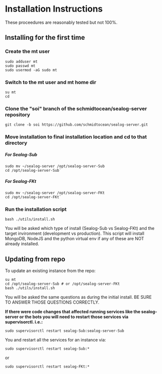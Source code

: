 # Installation Instructions

These proceedures are reasonably tested but not 100%.

## Installing for the first time

### Create the mt user

```
sudo adduser mt
sudo passwd mt
sudo usermod -aG sudo mt
```

### Switch to the mt user and mt home dir
```
su mt
cd
```

### Clone the "soi" branch of the schmidtocean/sealog-server repository

```
git clone -b soi https://github.com/schmidtocean/sealog-server.git
```

### Move installation to final installation location and cd to that directory

##### For Sealog-Sub
```
sudo mv ~/sealog-server /opt/sealog-server-Sub
cd /opt/sealog-server-Sub`
```

##### For Sealog-FKt
```
sudo mv ~/sealog-server /opt/sealog-server-FKt
cd /opt/sealog-server-FKt`
```

### Run the installation script

```
bash ./utils/install.sh
```

You will be asked which type of install (Sealog-Sub vs Sealog-FKt) and the target invironment (development vs production).  This script will install MongoDB, NodeJS and the python virtual env if any of these are NOT already installed.

## Updating from repo

To update an existing instance from the repo:
```
su mt
cd /opt/sealog-server-Sub # or /opt/sealog-server-FKt
bash ./utils/install.sh
```

You will be asked the same questions as during the initial install.  BE SURE TO ANSWER THOSE QUESTIONS CORRECTLY.

**If there were code changes that affected running services like the sealog-server or the bots you will need to restart those services via supervisorctl.  i.e.:**

```
sudo supervisorctl restart sealog-Sub:sealog-server-Sub
```

You and restart all the services for an instance via:
```
sudo supervisorctl restart sealog-Sub:*
```
or
```
sudo supervisorctl restart sealog-FKt:*
```
